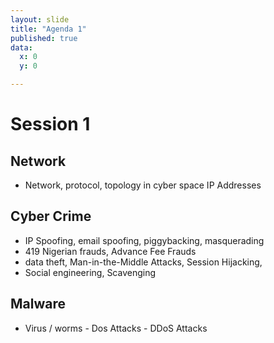 ```yaml
---
layout: slide
title: "Agenda 1"
published: true
data:
  x: 0
  y: 0

---
```

# Session 1
## Network
  + Network, protocol, topology in cyber space IP Addresses 
## Cyber Crime 
  + IP Spoofing, email spoofing, piggybacking, masquerading
  + 419 Nigerian frauds, Advance Fee Frauds
  + data theft, Man-in-the-Middle Attacks, Session Hijacking, 
  + Social engineering, Scavenging 
## Malware
  + Virus / worms - Dos Attacks - DDoS Attacks

